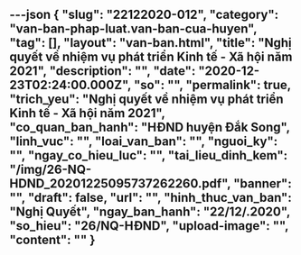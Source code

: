---json
{
    "slug": "22122020-012",
    "category": "van-ban-phap-luat.van-ban-cua-huyen",
    "tag": [],
    "layout": "van-ban.html",
    "title": "Nghị quyết về nhiệm vụ phát triển Kinh tế - Xã hội năm 2021",
    "description": "",
    "date": "2020-12-23T02:24:00.000Z",
    "so": "",
    "permalink": true,
    "trich_yeu": "Nghị quyết về nhiệm vụ phát triển Kinh tế - Xã hội năm 2021",
    "co_quan_ban_hanh": "HĐND huyện Đắk Song",
    "linh_vuc": "",
    "loai_van_ban": "",
    "nguoi_ky": "",
    "ngay_co_hieu_luc": "",
    "tai_lieu_dinh_kem": "/img/26-NQ-HDND_20201225095737262260.pdf",
    "banner": "",
    "draft": false,
    "url": "",
    "hinh_thuc_van_ban": "Nghị Quyết",
    "ngay_ban_hanh": "22/12/.2020",
    "so_hieu": "26/NQ-HĐND",
    "upload-image": "",
    "__content__": ""
}
---
